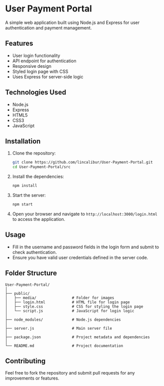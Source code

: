 # User Payment Portal

A simple web application built using Node.js and Express for user authentication and payment management.

## Features

- User login functionality
- API endpoint for authentication
- Responsive design
- Styled login page with CSS
- Uses Express for server-side logic

## Technologies Used

- Node.js
- Express
- HTML5
- CSS3
- JavaScript

## Installation

1. Clone the repository:
   ```bash
   git clone https://github.com/lincalibur/User-Payment-Portal.git
   cd User-Payment-Portal/src
   ```

2. Install the dependencies:
   ```bash
   npm install
   ```

3. Start the server:
   ```bash
   npm start
   ```

4. Open your browser and navigate to `http://localhost:3000/login.html` to access the application.

## Usage

- Fill in the username and password fields in the login form and submit to check authentication.
- Ensure you have valid user credentials defined in the server code.

## Folder Structure

```
User-Payment-Portal/
│
├── public/
│   ├── media/                # Folder for images
│   ├── login.html            # HTML file for login page
│   ├── style.css             # CSS for styling the login page
│   └── script.js             # JavaScript for login logic
│
├── node_modules/             # Node.js dependencies
│
├── server.js                 # Main server file
│
├── package.json              # Project metadata and dependencies
│
└── README.md                 # Project documentation
```

## Contributing

Feel free to fork the repository and submit pull requests for any improvements or features.
